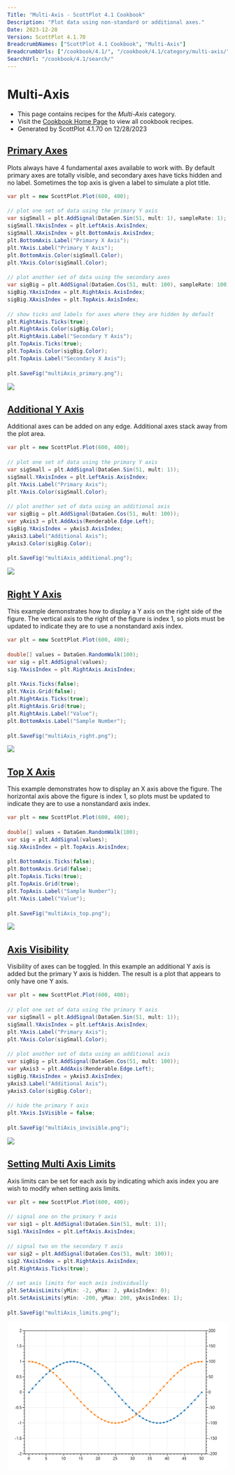 ```yaml
---
Title: "Multi-Axis - ScottPlot 4.1 Cookbook"
Description: "Plot data using non-standard or additional axes."
Date: 2023-12-28
Version: ScottPlot 4.1.70
BreadcrumbNames: ["ScottPlot 4.1 Cookbook", "Multi-Axis"]
BreadcrumbUrls: ["/cookbook/4.1/", "/cookbook/4.1/category/multi-axis/"]
SearchUrl: "/cookbook/4.1/search/"
---
```


# Multi-Axis
* This page contains recipes for the _Multi-Axis_ category.
* Visit the [Cookbook Home Page](../../) to view all cookbook recipes.
* Generated by ScottPlot 4.1.70 on 12/28/2023
<h2><a id='primary-axes' href='/cookbook/4.1/recipes/multiaxis_primary/'>Primary Axes</a></h2>

Plots always have 4 fundamental axes available to work with. By default primary axes are totally visible, and secondary axes have ticks hidden and no label. Sometimes the top axis is given a label to simulate a plot title.

```cs
var plt = new ScottPlot.Plot(600, 400);

// plot one set of data using the primary Y axis
var sigSmall = plt.AddSignal(DataGen.Sin(51, mult: 1), sampleRate: 1);
sigSmall.YAxisIndex = plt.LeftAxis.AxisIndex;
sigSmall.XAxisIndex = plt.BottomAxis.AxisIndex;
plt.BottomAxis.Label("Primary X Axis");
plt.YAxis.Label("Primary Y Axis");
plt.BottomAxis.Color(sigSmall.Color);
plt.YAxis.Color(sigSmall.Color);

// plot another set of data using the secondary axes
var sigBig = plt.AddSignal(DataGen.Cos(51, mult: 100), sampleRate: 100);
sigBig.YAxisIndex = plt.RightAxis.AxisIndex;
sigBig.XAxisIndex = plt.TopAxis.AxisIndex;

// show ticks and labels for axes where they are hidden by default
plt.RightAxis.Ticks(true);
plt.RightAxis.Color(sigBig.Color);
plt.RightAxis.Label("Secondary Y Axis");
plt.TopAxis.Ticks(true);
plt.TopAxis.Color(sigBig.Color);
plt.TopAxis.Label("Secondary X Axis");

plt.SaveFig("multiAxis_primary.png");
```

<img src='../../images/multiaxis_primary.png' class='d-block mx-auto my-5' />


<h2><a id='additional-y-axis' href='/cookbook/4.1/recipes/multiaxis_additional/'>Additional Y Axis</a></h2>

Additional axes can be added on any edge. Additional axes stack away from the plot area.

```cs
var plt = new ScottPlot.Plot(600, 400);

// plot one set of data using the primary Y axis
var sigSmall = plt.AddSignal(DataGen.Sin(51, mult: 1));
sigSmall.YAxisIndex = plt.LeftAxis.AxisIndex;
plt.YAxis.Label("Primary Axis");
plt.YAxis.Color(sigSmall.Color);

// plot another set of data using an additional axis
var sigBig = plt.AddSignal(DataGen.Cos(51, mult: 100));
var yAxis3 = plt.AddAxis(Renderable.Edge.Left);
sigBig.YAxisIndex = yAxis3.AxisIndex;
yAxis3.Label("Additional Axis");
yAxis3.Color(sigBig.Color);

plt.SaveFig("multiAxis_additional.png");
```

<img src='../../images/multiaxis_additional.png' class='d-block mx-auto my-5' />


<h2><a id='right-y-axis' href='/cookbook/4.1/recipes/multiaxis_right/'>Right Y Axis</a></h2>

This example demonstrates how to display a Y axis on the right side of the figure. The vertical axis to the right of the figure is index 1, so plots must be updated to indicate they are to use a nonstandard axis index.

```cs
var plt = new ScottPlot.Plot(600, 400);

double[] values = DataGen.RandomWalk(100);
var sig = plt.AddSignal(values);
sig.YAxisIndex = plt.RightAxis.AxisIndex;

plt.YAxis.Ticks(false);
plt.YAxis.Grid(false);
plt.RightAxis.Ticks(true);
plt.RightAxis.Grid(true);
plt.RightAxis.Label("Value");
plt.BottomAxis.Label("Sample Number");

plt.SaveFig("multiAxis_right.png");
```

<img src='../../images/multiaxis_right.png' class='d-block mx-auto my-5' />


<h2><a id='top-x-axis' href='/cookbook/4.1/recipes/multiaxis_top/'>Top X Axis</a></h2>

This example demonstrates how to display an X axis above the figure. The horizontal axis above the figure is index 1, so plots must be updated to indicate they are to use a nonstandard axis index.

```cs
var plt = new ScottPlot.Plot(600, 400);

double[] values = DataGen.RandomWalk(100);
var sig = plt.AddSignal(values);
sig.XAxisIndex = plt.TopAxis.AxisIndex;

plt.BottomAxis.Ticks(false);
plt.BottomAxis.Grid(false);
plt.TopAxis.Ticks(true);
plt.TopAxis.Grid(true);
plt.TopAxis.Label("Sample Number");
plt.YAxis.Label("Value");

plt.SaveFig("multiAxis_top.png");
```

<img src='../../images/multiaxis_top.png' class='d-block mx-auto my-5' />


<h2><a id='axis-visibility' href='/cookbook/4.1/recipes/multiaxis_invisible/'>Axis Visibility</a></h2>

Visibility of axes can be toggled. In this example an additional Y axis is added but the primary Y axis is hidden. The result is a plot that appears to only have one Y axis.

```cs
var plt = new ScottPlot.Plot(600, 400);

// plot one set of data using the primary Y axis
var sigSmall = plt.AddSignal(DataGen.Sin(51, mult: 1));
sigSmall.YAxisIndex = plt.LeftAxis.AxisIndex;
plt.YAxis.Label("Primary Axis");
plt.YAxis.Color(sigSmall.Color);

// plot another set of data using an additional axis
var sigBig = plt.AddSignal(DataGen.Cos(51, mult: 100));
var yAxis3 = plt.AddAxis(Renderable.Edge.Left);
sigBig.YAxisIndex = yAxis3.AxisIndex;
yAxis3.Label("Additional Axis");
yAxis3.Color(sigBig.Color);

// hide the primary Y axis
plt.YAxis.IsVisible = false;

plt.SaveFig("multiAxis_invisible.png");
```

<img src='../../images/multiaxis_invisible.png' class='d-block mx-auto my-5' />


<h2><a id='setting-multi-axis-limits' href='/cookbook/4.1/recipes/multiaxis_limits/'>Setting Multi Axis Limits</a></h2>

Axis limits can be set for each axis by indicating which axis index you are wish to modify when setting axis limits.

```cs
var plt = new ScottPlot.Plot(600, 400);

// signal one on the primary Y axis
var sig1 = plt.AddSignal(DataGen.Sin(51, mult: 1));
sig1.YAxisIndex = plt.LeftAxis.AxisIndex;

// signal two on the secondary Y axis
var sig2 = plt.AddSignal(DataGen.Cos(51, mult: 100));
sig2.YAxisIndex = plt.RightAxis.AxisIndex;
plt.RightAxis.Ticks(true);

// set axis limits for each axis individually
plt.SetAxisLimits(yMin: -2, yMax: 2, yAxisIndex: 0);
plt.SetAxisLimits(yMin: -200, yMax: 200, yAxisIndex: 1);

plt.SaveFig("multiAxis_limits.png");
```

<img src='../../images/multiaxis_limits.png' class='d-block mx-auto my-5' />



